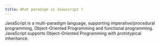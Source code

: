 ```yaml
---
title: What paradigm is Javascript ?
---
```


JavaScript is a multi-paradigm language, supporting imperative/procedural programming, Object-Oriented Programming and functional programming. JavaScript supports Object-Oriented Programming with prototypical inheritance.
